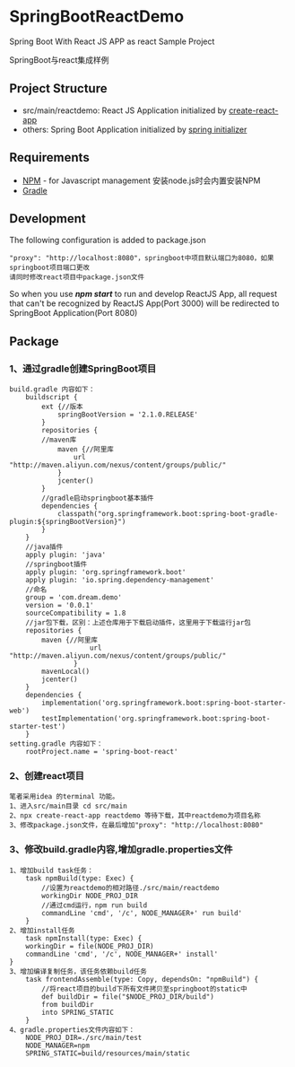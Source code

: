 # SpringBootReactDemo
Spring Boot With React JS APP as react Sample Project

SpringBoot与react集成样例

## Project Structure
* src/main/reactdemo: React JS Application initialized by [create-react-app](https://github.com/facebook/create-react-app)
* others: Spring Boot Application initialized by [spring initializer](https://start.spring.io/)

## Requirements
* [NPM](https://www.npmjs.com/) - for Javascript management 安装node.js时会内置安装NPM
* [Gradle](https://gradle.org) 

## Development
The following configuration is added to package.json
```
"proxy": "http://localhost:8080"，springboot中项目默认端口为8080，如果springboot项目端口更改
请同时修改react项目中package.json文件
```
So when you use ***npm start*** to run and develop ReactJS App, all request that can't be recognized by ReactJS App(Port 3000) will be redirected to SpringBoot Application(Port 8080)

## Package
### 1、通过gradle创建SpringBoot项目
```
build.gradle 内容如下：
    buildscript {
        ext {//版本
            springBootVersion = '2.1.0.RELEASE'
        }
        repositories {
        //maven库
            maven {//阿里库
        		url "http://maven.aliyun.com/nexus/content/groups/public/"
        	}
            jcenter()
        }
        //gradle启动springboot基本插件
        dependencies {
            classpath("org.springframework.boot:spring-boot-gradle-plugin:${springBootVersion}")
        }
    }
    //java插件
    apply plugin: 'java'
    //springboot插件
    apply plugin: 'org.springframework.boot'
    apply plugin: 'io.spring.dependency-management'
    //命名
    group = 'com.dream.demo'
    version = '0.0.1'
    sourceCompatibility = 1.8
    //jar包下载，区别：上述仓库用于下载启动插件，这里用于下载运行jar包
    repositories {
        maven {//阿里库
            		url "http://maven.aliyun.com/nexus/content/groups/public/"
            	}
        mavenLocal()
        jcenter()
    }
    dependencies {
        implementation('org.springframework.boot:spring-boot-starter-web')
        testImplementation('org.springframework.boot:spring-boot-starter-test')
    }
setting.gradle 内容如下：
    rootProject.name = 'spring-boot-react'
```
### 2、创建react项目
```
笔者采用idea 的terminal 功能。
1、进入src/main目录 cd src/main
2、npx create-react-app reactdemo 等待下载，其中reactdemo为项目名称
3、修改package.json文件，在最后增加"proxy": "http://localhost:8080"
```
### 3、修改build.gradle内容,增加gradle.properties文件
```
1、增加build task任务：
    task npmBuild(type: Exec) {
        //设置为reactdemo的相对路径./src/main/reactdemo
        workingDir NODE_PROJ_DIR
        //通过cmd运行，npm run build
        commandLine 'cmd', '/c', NODE_MANAGER+' run build'
    }
2、增加install任务
    task npmInstall(type: Exec) {
    workingDir = file(NODE_PROJ_DIR)
    commandLine 'cmd', '/c', NODE_MANAGER+' install'
}
3、增加编译复制任务，该任务依赖build任务
    task frontendAssemble(type: Copy, dependsOn: "npmBuild") {
        //将react项目的build下所有文件拷贝至springboot的static中
        def buildDir = file("$NODE_PROJ_DIR/build")
        from buildDir
        into SPRING_STATIC
    }
4、gradle.properties文件内容如下：
    NODE_PROJ_DIR=./src/main/test
    NODE_MANAGER=npm
    SPRING_STATIC=build/resources/main/static

```
